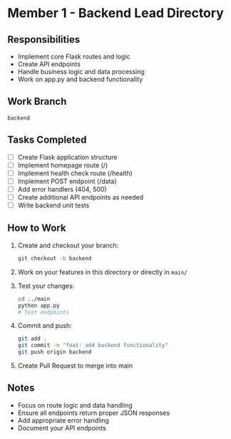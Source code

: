 # Member 1 - Backend Lead Directory

## Responsibilities
- Implement core Flask routes and logic
- Create API endpoints
- Handle business logic and data processing
- Work on app.py and backend functionality

## Work Branch
`backend`

## Tasks Completed
- [ ] Create Flask application structure
- [ ] Implement homepage route (/)
- [ ] Implement health check route (/health)
- [ ] Implement POST endpoint (/data)
- [ ] Add error handlers (404, 500)
- [ ] Create additional API endpoints as needed
- [ ] Write backend unit tests

## How to Work
1. Create and checkout your branch:
   ```bash
   git checkout -b backend
   ```

2. Work on your features in this directory or directly in `main/`

3. Test your changes:
   ```bash
   cd ../main
   python app.py
   # Test endpoints
   ```

4. Commit and push:
   ```bash
   git add .
   git commit -m "feat: add backend functionality"
   git push origin backend
   ```

5. Create Pull Request to merge into main

## Notes
- Focus on route logic and data handling
- Ensure all endpoints return proper JSON responses
- Add appropriate error handling
- Document your API endpoints
